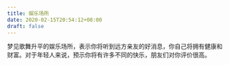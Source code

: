 ```yaml
---
title: 娱乐场所
date: 2020-02-15T20:54:12+08:00
draft: false
---
```


梦见歌舞升平的娱乐场所，表示你将听到远方亲友的好消息，你自己将拥有健康和财富。对于年轻人来说，预示你将有许多不同的快乐，朋友们对你评价很高。